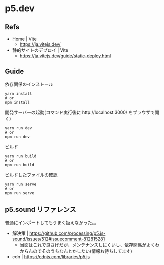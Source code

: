 # p5.dev

## Refs

- Home | Vite
	- https://ja.vitejs.dev/
- 静的サイトのデプロイ | Vite
	- https://ja.vitejs.dev/guide/static-deploy.html

## Guide

依存関係のインストール
```shell
yarn install
# or
npm install
```

開発サーバーの起動(コマンド実行後に http://localhost:3000/ をブラウザで開く)
```shell
yarn run dev
# or
npm run dev
```

ビルド
```shell
yarn run build
# or
npm run build
```

ビルドしたファイルの確認
```shell
yarn run serve
# or
npm run serve
```

## p5.sound リファレンス

普通にインポートしてもうまく扱えなかった。。

- 解決策 | https://github.com/processing/p5.js-sound/issues/512#issuecomment-812815281
	- 当面はこれで良さげだが、メンテナンスしにくいし、依存関係がよくわからんのでそのうちなんとかしたい(情報お待ちしてます)
- cdn | https://cdnjs.com/libraries/p5.js